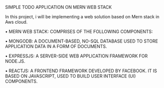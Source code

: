 SIMPLE TODO APPLICATION ON MERN WEB STACK

In this project, i will be implementing a web solution based on Mern stack in Aws cloud.

• MERN WEB STACK: COMPRISES OF THE FOLLOWING COMPONENTS:

• MONGODB: A DOCUMENT-BASED, NO-SQL DATABASE USED TO STORE APPLICATION DATA IN A FORM OF DOCUMENTS.

• EXPRESSJS: A SERVER-SIDE WEB APPLICATION FRAMEWORK FOR NODE.JS.

• REACTJS: A FRONTEND FRAMEWORK DEVELOPED BY FACEBOOK. IT IS BASED ON JAVASCRIPT, USED TO BUILD USER INTERFACE (UI) COMPONENTS.

